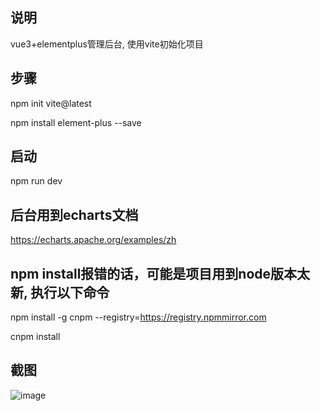 ## 说明
vue3+elementplus管理后台, 使用vite初始化项目

## 步骤
npm init vite@latest

npm install element-plus --save

## 启动
npm run dev

## 后台用到echarts文档
https://echarts.apache.org/examples/zh

## npm install报错的话，可能是项目用到node版本太新, 执行以下命令

npm install -g cnpm --registry=https://registry.npmmirror.com

cnpm install

## 截图
![image](https://github.com/kangleyunju/vue3_nodejs_uniapp/blob/main/node-vue/images/1.png)
